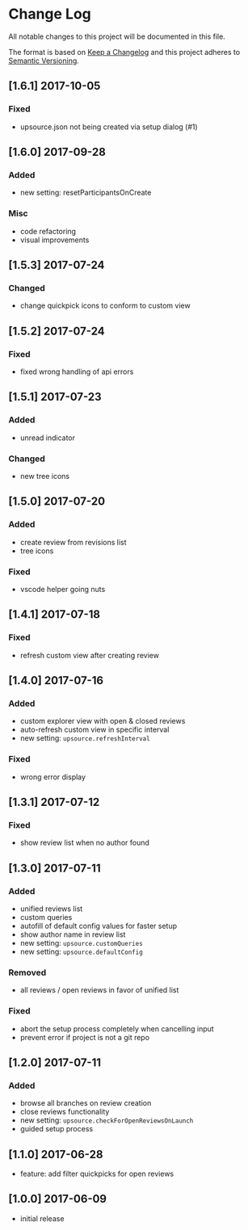 # Change Log
All notable changes to this project will be documented in this file.

The format is based on [Keep a Changelog](http://keepachangelog.com/)
and this project adheres to [Semantic Versioning](http://semver.org/).

## [1.6.1] 2017-10-05
### Fixed
- upsource.json not being created via setup dialog (#1)

## [1.6.0] 2017-09-28
### Added
- new setting: resetParticipantsOnCreate
### Misc
- code refactoring
- visual improvements

## [1.5.3] 2017-07-24
### Changed
- change quickpick icons to conform to custom view

## [1.5.2] 2017-07-24
### Fixed
- fixed wrong handling of api errors

## [1.5.1] 2017-07-23
### Added
- unread indicator 
### Changed
- new tree icons

## [1.5.0] 2017-07-20
### Added
- create review from revisions list
- tree icons
### Fixed
- vscode helper going nuts

## [1.4.1] 2017-07-18
### Fixed
- refresh custom view after creating review

## [1.4.0] 2017-07-16
### Added
- custom explorer view with open & closed reviews
- auto-refresh custom view in specific interval
- new setting: `upsource.refreshInterval`
### Fixed
- wrong error display

## [1.3.1] 2017-07-12
### Fixed
- show review list when no author found

## [1.3.0] 2017-07-11
### Added
- unified reviews list
- custom queries
- autofill of default config values for faster setup
- show author name in review list
- new setting: `upsource.customQueries`
- new setting: `upsource.defaultConfig`
### Removed
- all reviews / open reviews in favor of unified list
### Fixed
- abort the setup process completely when cancelling input
- prevent error if project is not a git repo

## [1.2.0] 2017-07-11
### Added
- browse all branches on review creation
- close reviews functionality
- new setting: `upsource.checkForOpenReviewsOnLaunch`
- guided setup process

## [1.1.0] 2017-06-28
- feature: add filter quickpicks for open reviews

## [1.0.0] 2017-06-09
- initial release